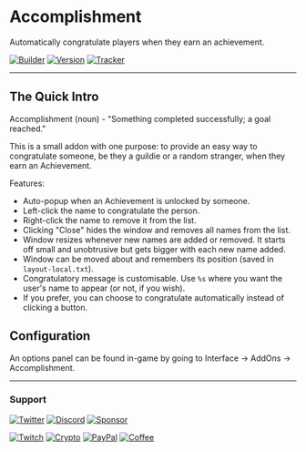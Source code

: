 # Accomplishment

Automatically congratulate players when they earn an achievement.

[![Builder](https://img.shields.io/github/workflow/status/ravendwyr/accomplishment/Upload?label=Build&logo=github+actions&style=flat-square)](https://github.com/Ravendwyr/Accomplishment/actions)
[![Version](https://img.shields.io/github/v/tag/ravendwyr/accomplishment?label=Version&logo=curseforge&style=flat-square)](https://www.curseforge.com/wow/addons/accomplishment/files/all)
[![Tracker](https://img.shields.io/github/issues/ravendwyr/accomplishment?label=Issues&logo=github&style=flat-square)](https://github.com/Ravendwyr/Accomplishment/issues)

***

## The Quick Intro

Accomplishment (noun) - "Something completed successfully; a goal reached."

This is a small addon with one purpose: to provide an easy way to congratulate someone, be they a guildie or a random stranger, when they earn an Achievement.

Features:
- Auto-popup when an Achievement is unlocked by someone.
- Left-click the name to congratulate the person.
- Right-click the name to remove it from the list.
- Clicking "Close" hides the window and removes all names from the list.
- Window resizes whenever new names are added or removed. It starts off small and unobtrusive but gets bigger with each new name added.
- Window can be moved about and remembers its position (saved in `layout-local.txt`).
- Congratulatory message is customisable. Use `%s` where you want the user's name to appear (or not, if you wish).
- If you prefer, you can choose to congratulate automatically instead of clicking a button.

## Configuration

An options panel can be found in-game by going to Interface -> AddOns -> Accomplishment.

***

### Support

[![Twitter](https://img.shields.io/twitter/follow/ravendwyr?label=Twitter&logo=twitter&style=flat-square)](https://twitter.com/Ravendwyr)
[![Discord](https://img.shields.io/discord/299308204393889802?label=Discord&logo=discord&style=flat-square)](https://top.gg/servers/299308204393889802)
[![Sponsor](https://img.shields.io/github/sponsors/ravendwyr?label=Sponsors&logo=github+sponsors&style=flat-square)](https://github.com/sponsors/Ravendwyr)

[![Twitch](https://img.shields.io/badge/Twitch-subscribe-yellow?&logo=twitch&style=flat-square)](https://www.twitch.tv/subs/ravendwyr)
[![Crypto](https://img.shields.io/badge/ETH-send-yellow?&logo=ethereum&style=flat-square)](https://etherscan.io/address/0x332224Ed82264298B3DC68dAcf643E8Df4abDCC3)
[![PayPal](https://img.shields.io/badge/PayPal-donate-yellow?logo=paypal&style=flat-square)](https://www.paypal.me/Ravendwyr/5gbp)
[![Coffee](https://img.shields.io/badge/Kofi-buy-yellow?logo=ko-fi&style=flat-square)](https://ko-fi.com/Ravendwyr)
